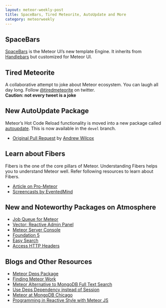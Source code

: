 ```yaml
---
layout: meteor-weekly-post
title: SpaceBars, Tired Meteorite, AutoUpdate and More
category: meteorweekly
---
```


## SpaceBars
[SpaceBars](https://github.com/meteor/meteor/tree/shark/packages/spacebars) is the Meteor UI’s new template Engine. It inherits from [Handlebars](http://handlebarsjs.com/) but customized for Meteor UI. 

## Tired Meteorite

A collaborative attempt to joke about Meteor ecosystem. You can laugh all day long. Follow [@tiredmeteorite](https://twitter.com/tiredmeteorite) on twitter.<br>
**Caution: not every tweet is a joke**

## New AutoUpdate Package

Meteor’s Hot Code Reload functionality is moved into a new package called [autoupdate](https://github.com/meteor/meteor/tree/devel/packages/autoupdate). This is now available in the `devel` branch.

* [Original Pull Request](https://github.com/meteor/meteor/pull/1583) by [Andrew Wilcox](https://github.com/awwx)

## Learn about Fibers

Fibers is the one of the core pillars of Meteor. Understanding Fibers helps you to understand Meteor well. Refer following resources to learn about Fibers.

* [Article on Pro-Meteor](http://meteorhacks.com/fibers-eventloop-and-meteor.html) 
* [Screencasts by EventedMind](http://meteorhacks.com/fibers-eventloop-and-meteor.html#additional_notes)

## New and Noteworthy Packages on Atmosphere

* [Job Queue for Meteor](https://atmosphere.meteor.com/package/queue)
* [Vector: Reactive Admin Panel](http://vector.meteor.com/)
* [Meteor Server Console](https://github.com/gandev-de/meteor-server-console)
* [Foundation 5](https://atmosphere.meteor.com/package/Foundation-5)
* [Easy Search](https://github.com/matteodem/meteor-easy-search)
* [Access HTTP Headers](https://atmosphere.meteor.com/package/headers)

## Blogs and Other Resources

* [Meteor Deps Package](http://robertdickert.com/blog/2013/11/14/why-is-my-meteor-app-not-updating-reactively/)
* [Finding Meteor Work](https://groups.google.com/forum/#!topic/meteor-talk/lW5mamKNwLI )
* [Meteor Alternative to MongoDB Full Text Search](http://www.stephentcannon.com/2013/11/meteor-alternative-to-mongodb-full-text.html)
* [Use Deps Dependency instead of Session](http://www.paypertise.com/meteorjs/use-deps-dependency-instead-of-session-if-you-can)
* [Meteor at MongoDB Chicago](https://speakerdeck.com/pkaushik/meteor-4-mongodb-chicago)
* [Programming in Reactive Style with Meteor JS](http://de.slideshare.net/fitc_slideshare/meteor-reactivestyle)